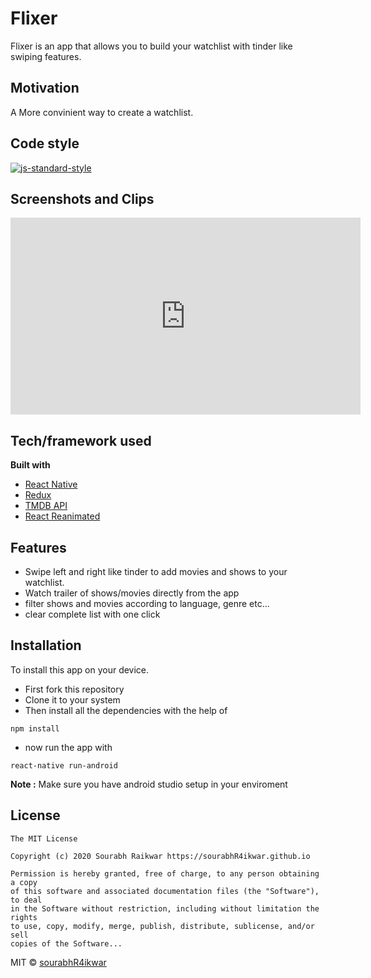 # Flixer

Flixer is an app that allows you to build your watchlist with tinder like swiping features.

## Motivation

A More convinient way to create a watchlist.

## Code style

[![js-standard-style](https://img.shields.io/badge/code%20style-standard-brightgreen.svg?style=flat)](https://github.com/feross/standard)

## Screenshots and Clips

<iframe width="560" height="315" src="https://www.youtube.com/embed/gmY35gfaceI?controls=0" frameborder="0" allow="accelerometer; autoplay; clipboard-write; encrypted-media; gyroscope; picture-in-picture" allowfullscreen></iframe>

## Tech/framework used

**Built with**

- [React Native](https://reactnative.dev/)
- [Redux](https://redux.js.org/)
- [TMDB API](https://developers.themoviedb.org/)
- [React Reanimated](https://github.com/software-mansion/react-native-reanimated)

## Features

- Swipe left and right like tinder to add movies and shows to your watchlist.
- Watch trailer of shows/movies directly from the app
- filter shows and movies according to language, genre etc...
- clear complete list with one click

## Installation
To install this app on your device.
- First fork this repository
- Clone it to your system
- Then install all the dependencies with the help of
```
npm install
```
- now run the app with 
```
react-native run-android
```
**Note :** Make sure you have android studio setup in your enviroment

## License
```
The MIT License

Copyright (c) 2020 Sourabh Raikwar https://sourabhR4ikwar.github.io

Permission is hereby granted, free of charge, to any person obtaining a copy
of this software and associated documentation files (the "Software"), to deal
in the Software without restriction, including without limitation the rights
to use, copy, modify, merge, publish, distribute, sublicense, and/or sell
copies of the Software...
```

MIT © [sourabhR4ikwar](https://github.com/sourabhR4ikwar)